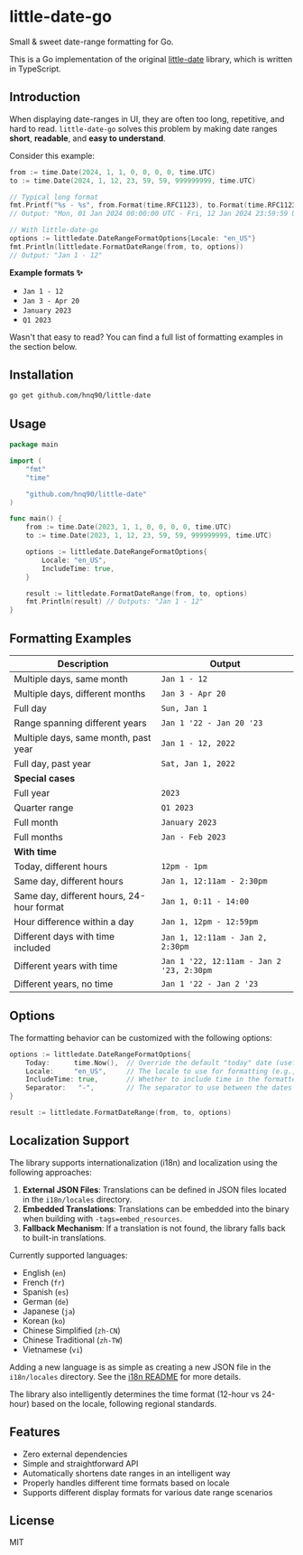 # little-date-go

Small & sweet date-range formatting for Go.

This is a Go implementation of the original [little-date](https://github.com/vercel/little-date) library, which is written in TypeScript.

## Introduction

When displaying date-ranges in UI, they are often too long, repetitive, and hard to read. `little-date-go` solves this problem by making date ranges **short**, **readable**, and **easy to understand**.

Consider this example:

```go
from := time.Date(2024, 1, 1, 0, 0, 0, 0, time.UTC)
to := time.Date(2024, 1, 12, 23, 59, 59, 999999999, time.UTC)

// Typical long format
fmt.Printf("%s - %s", from.Format(time.RFC1123), to.Format(time.RFC1123))
// Output: "Mon, 01 Jan 2024 00:00:00 UTC - Fri, 12 Jan 2024 23:59:59 UTC"

// With little-date-go
options := littledate.DateRangeFormatOptions{Locale: "en_US"}
fmt.Println(littledate.FormatDateRange(from, to, options))
// Output: "Jan 1 - 12"
```

**Example formats ✨**

- `Jan 1 - 12`
- `Jan 3 - Apr 20`
- `January 2023`
- `Q1 2023`

Wasn't that easy to read? You can find a full list of formatting examples in the section below.

## Installation

```sh
go get github.com/hnq90/little-date
```

## Usage

```go
package main

import (
    "fmt"
    "time"

    "github.com/hnq90/little-date"
)

func main() {
    from := time.Date(2023, 1, 1, 0, 0, 0, 0, time.UTC)
    to := time.Date(2023, 1, 12, 23, 59, 59, 999999999, time.UTC)

    options := littledate.DateRangeFormatOptions{
        Locale: "en_US",
        IncludeTime: true,
    }

    result := littledate.FormatDateRange(from, to, options)
    fmt.Println(result) // Outputs: "Jan 1 - 12"
}
```

## Formatting Examples

| Description                               | Output                                   |
| ----------------------------------------- | ---------------------------------------- |
| Multiple days, same month                 | `Jan 1 - 12`                             |
| Multiple days, different months           | `Jan 3 - Apr 20`                         |
| Full day                                  | `Sun, Jan 1`                             |
| Range spanning different years            | `Jan 1 '22 - Jan 20 '23`                 |
| Multiple days, same month, past year      | `Jan 1 - 12, 2022`                       |
| Full day, past year                       | `Sat, Jan 1, 2022`                       |
| **Special cases**                         |                                          |
| Full year                                 | `2023`                                   |
| Quarter range                             | `Q1 2023`                                |
| Full month                                | `January 2023`                           |
| Full months                               | `Jan - Feb 2023`                         |
| **With time**                             |                                          |
| Today, different hours                    | `12pm - 1pm`                             |
| Same day, different hours                 | `Jan 1, 12:11am - 2:30pm`                |
| Same day, different hours, 24-hour format | `Jan 1, 0:11 - 14:00`                    |
| Hour difference within a day              | `Jan 1, 12pm - 12:59pm`                  |
| Different days with time included         | `Jan 1, 12:11am - Jan 2, 2:30pm`         |
| Different years with time                 | `Jan 1 '22, 12:11am - Jan 2 '23, 2:30pm` |
| Different years, no time                  | `Jan 1 '22 - Jan 2 '23`                  |

## Options

The formatting behavior can be customized with the following options:

```go
options := littledate.DateRangeFormatOptions{
    Today:      time.Now(),  // Override the default "today" date (useful for testing)
    Locale:     "en_US",     // The locale to use for formatting (e.g., "en_US", "en_GB")
    IncludeTime: true,       // Whether to include time in the formatted output
    Separator:   "-",        // The separator to use between the dates (e.g., "-", "to")
}

result := littledate.FormatDateRange(from, to, options)
```

## Localization Support

The library supports internationalization (i18n) and localization using the following approaches:

1. **External JSON Files**: Translations can be defined in JSON files located in the `i18n/locales` directory.
2. **Embedded Translations**: Translations can be embedded into the binary when building with `-tags=embed_resources`.
3. **Fallback Mechanism**: If a translation is not found, the library falls back to built-in translations.

Currently supported languages:
- English (`en`)
- French (`fr`)
- Spanish (`es`)
- German (`de`)
- Japanese (`ja`)
- Korean (`ko`)
- Chinese Simplified (`zh-CN`)
- Chinese Traditional (`zh-TW`)
- Vietnamese (`vi`)

Adding a new language is as simple as creating a new JSON file in the `i18n/locales` directory. See the [i18n README](i18n/README.md) for more details.

The library also intelligently determines the time format (12-hour vs 24-hour) based on the locale, following regional standards.

## Features

- Zero external dependencies
- Simple and straightforward API
- Automatically shortens date ranges in an intelligent way
- Properly handles different time formats based on locale
- Supports different display formats for various date range scenarios

## License

MIT